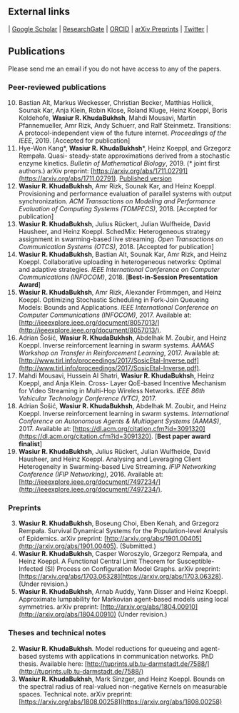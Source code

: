 ## External links
| [Google Scholar](https://scholar.google.de/citations?user=omkLnoEAAAAJ&hl=en) | [ResearchGate](https://www.researchgate.net/profile/Wasiur_R_Khudabukhsh) | [ORCID](https://orcid.org/0000-0003-1803-0470) | [arXiv Preprints](https://arxiv.org/search/?searchtype=author&query=KhudaBukhsh%2C+W+R) | [Twitter](https://twitter.com/wasiur_rahman) |

## Publications

Please send me an email if you do not have access to any of the papers. 

### Peer-reviewed publications
10. Bastian Alt, Markus Weckesser, Christian Becker, Matthias Hollick, Sounak Kar, Anja Klein, Robin Klose, Roland Kluge, Heinz Koeppl, Boris Koldehofe, **Wasiur R. KhudaBukhsh**, Mahdi Mousavi, Martin Pfannemueller, Amr Rizk, Andy Schuerr, and Ralf Steinmetz. Transitions: A protocol-independent view of the future internet. _Proceedings of the IEEE_, 2019. [Accepted for publication]
9. Hye-Won Kang*, **Wasiur R. KhudaBukhsh***, Heinz Koeppl, and Grzegorz Rempała. Quasi- steady-state approximations derived from a stochastic enzyme kinetics. _Bulletin of Mathematical Biology_, 2019. (* joint first authors.) arXiv preprint: [https://arxiv.org/abs/1711.02791](https://arxiv.org/abs/1711.02791). [Published version](http://em.rdcu.be/wf/click?upn=lMZy1lernSJ7apc5DgYM8S1vl37BknvB5d7EcOcm0ts-3D_udonmGlUWp3eQk6tIDTz2XK4Gf91dVKTWYA6ly5sYPZHk2-2BMGHZmIKbN0sjctZE-2Bfkced0CjkflVFIPys8cmv0PhEVWo1n6HVlvYjD0fFmudByT9ZxYv41V4bv1G3HzhLq3cQw1CXesYRBUgIBeST9tB5cnIWWtPqWp9i-2FPyKYs3mlrNKx-2F5O13oHiElXkwjtXldVER4aNoyaDprnDOX1x9fGwIdmMuJGsIia1VqfDCVpuomo0Ty3tXC4oHKUJLlMAWYLFbvJ8QXM7cwO-2FcJx6tYPnTFqvNw89WEknhVSps-3D)
8. **Wasiur R. KhudaBukhsh**, Amr Rizk, Sounak Kar, and Heinz Koeppl. Provisioning and performance evaluation of parallel systems with output synchronization. _ACM Transactions on Modeling and Performance Evaluation of Computing Systems (TOMPECS)_, 2018. [Accepted for publication]
7. **Wasiur R. KhudaBukhsh**, Julius Rückert, Julian Wulfheide, David Hausheer, and Heinz Koeppl. SchedMix: Heterogeneous strategy assignment in swarming-based live streaming. _Open Transactions on Communication Systems (OTCS)_, 2018. [Accepted for publication]
6. **Wasiur R. KhudaBukhsh**, Bastian Alt, Sounak Kar, Amr Rizk, and Heinz Koeppl. Collaborative uploading in heterogeneous networks: Optimal and adaptive strategies. _IEEE International Conference on Computer Communications (INFOCOM)_, 2018.
[**Best-in-Session Presentation Award**]
5. **Wasiur R. KhudaBukhsh**, Amr Rizk, Alexander Frömmgen, and Heinz Koeppl. Optimizing Stochastic Scheduling in Fork-Join Queueing Models: Bounds and Applications. _IEEE International Conference on Computer Communications (INFOCOM)_, 2017. Available at: [http://ieeexplore.ieee.org/document/8057013/](http://ieeexplore.ieee.org/document/8057013/).
4. Adrian Šošić, **Wasiur R. KhudaBukhsh**, Abdelhak M. Zoubir, and Heinz Koeppl. Inverse reinforcement learning in swarm systems. _AAMAS Workshop on Transfer in Reinforcement Learning_, 2017. Available at: [http://www.tirl.info/proceedings/2017/SosicEtal-Inverse.pdf](http://www.tirl.info/proceedings/2017/SosicEtal-Inverse.pdf).
3. Mahdi Mousavi, Hussein Al Shatri, **Wasiur R. KhudaBukhsh**, Heinz Koeppl, and Anja Klein. Cross- Layer QoE-based Incentive Mechanism for Video Streaming in Multi-Hop Wireless Networks. _IEEE 86th Vehicular Technology Conference (VTC)_, 2017.
2. Adrian Šošić, **Wasiur R. KhudaBukhsh**, Abdelhak M. Zoubir, and Heinz Koeppl. Inverse reinforcement learning in swarm systems. _International Conference on Autonomous Agents & Multiagent Systems (AAMAS)_, 2017. Available at: [https://dl.acm.org/citation.cfm?id=3091320](https://dl.acm.org/citation.cfm?id=3091320). 
[**Best paper award finalist**]
1. **Wasiur R. KhudaBukhsh**, Julius Rückert, Julian Wulfheide, David Hausheer, and Heinz Koeppl. Analysing and Leveraging Client Heterogeneity in Swarming-based Live Streaming. _IFIP Networking Conference (IFIP Networking)_, 2016. Available at: [http://ieeexplore.ieee.org/document/7497234/](http://ieeexplore.ieee.org/document/7497234/).


### Preprints
3. **Wasiur R. KhudaBukhsh**, Boseung Choi, Eben Kenah, and Grzegorz Rempała. Survival Dynamical Systems for the Population-level Analysis of Epidemics. arXiv preprint: [http://arxiv.org/abs/1901.00405](http://arxiv.org/abs/1901.00405). (Submitted.)
2. **Wasiur R. KhudaBukhsh**, Casper Woroszylo, Grzegorz Rempała, and Heinz Koeppl. A Functional Central Limit Theorem for Susceptible-Infected (SI) Process on Configuration Model Graphs. arXiv preprint: [https://arxiv.org/abs/1703.06328](https://arxiv.org/abs/1703.06328). (Under revision.)
1. **Wasiur R. KhudaBukhsh**, Arnab Auddy, Yann Disser and Heinz Koeppl. Approximate lumpability for Markovian agent-based models using local symmetries. arXiv preprint: [http://arxiv.org/abs/1804.00910](http://arxiv.org/abs/1804.00910) (Under revision.)

### Theses and technical notes
2. **Wasiur R. KhudaBukhsh**. Model reductions for queueing and agent-based systems with applications in communication networks. PhD thesis. Available here: [http://tuprints.ulb.tu-darmstadt.de/7588/](http://tuprints.ulb.tu-darmstadt.de/7588/)
1. **Wasiur R. KhudaBukhsh**, Mark Sinzger, and Heinz Koeppl. Bounds on the spectral radius of real-valued non-negative Kernels on
 measurable spaces. Technical note. arXiv preprint: [https://arxiv.org/abs/1808.00258](https://arxiv.org/abs/1808.00258)

